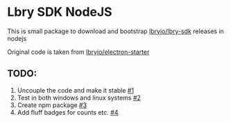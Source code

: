 # Lbry SDK NodeJS
This is small package to download and bootstrap [lbryio/lbry-sdk](https://github.com/lbryio/lbry-sdk) releases in nodejs

Original code is taken from [lbryio/electron-starter](https://github.com/lbryio/electron-starter)


## TODO:
1. Uncouple the code and make it stable [#1](https://github.com/adam-dorin/lbry-sdk-node/issues/1)
2. Test in both windows and linux systems [#2](https://github.com/adam-dorin/lbry-sdk-node/issues/2)
3. Create npm package [#3](https://github.com/adam-dorin/lbry-sdk-node/issues/3)
4. Add fluff badges for counts etc. [#4](https://github.com/adam-dorin/lbry-sdk-node/issues/4)
